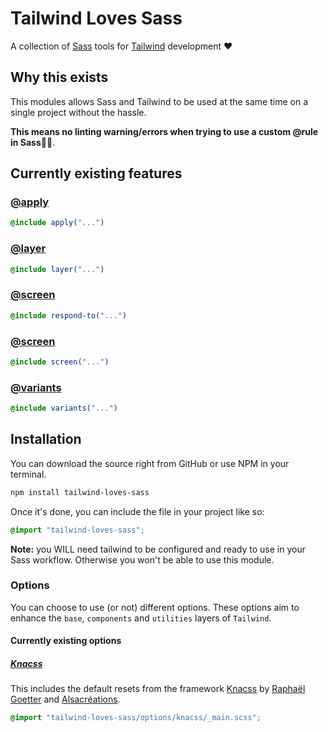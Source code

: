 # Tailwind Loves Sass

A collection of [Sass](https://sass-lang.com/) tools for [Tailwind](https://tailwindcss.com/) development ❤️

## Why this exists

This modules allows Sass and Tailwind to be used at the same time on a single project without the hassle.

**This means no linting warning/errors when trying to use a custom @rule in Sass**🎉🎉.

## Currently existing features

### [@apply](doc/apply.md)

```scss
@include apply("...")
```

### [@layer](doc/layer.md)

```scss
@include layer("...")
```

### [@screen](doc/respond_to.md)

```scss
@include respond-to("...")
```

### [@screen](doc/screen.md)

```scss
@include screen("...")
```

### [@variants](doc/variants.md)

```scss
@include variants("...")
```

## Installation

You can download the source right from GitHub or use NPM in your terminal.

```sh
npm install tailwind-loves-sass
```

Once it's done, you can include the file in your project like so:

```scss
@import "tailwind-loves-sass";
```

**Note:** you WILL need tailwind to be configured and ready to use in your Sass workflow. Otherwise you won't be able to use this module.

### Options

You can choose to use (or not) different options. These options aim to enhance the `base`, `components` and `utilities` layers of `Tailwind`.

#### Currently existing options

##### [Knacss](https://www.knacss.com/)

This includes the default resets from the framework [Knacss](https://www.knacss.com/) by [Raphaël Goetter](https://github.com/raphaelgoetter) and [Alsacréations](https://www.alsacreations.fr/).

```scss
@import "tailwind-loves-sass/options/knacss/_main.scss";
